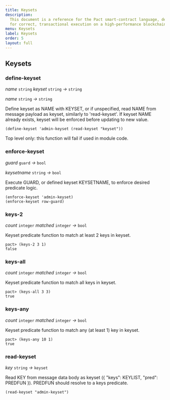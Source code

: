 ```yaml
---
title: Keysets
description:
  This document is a reference for the Pact smart-contract language, designed
  for correct, transactional execution on a high-performance blockchain.
menu: Keysets
label: Keysets
order: 5
layout: full
---
```


## Keysets

### define-keyset

_name_&nbsp;`string` _keyset_&nbsp;`string` _&rarr;_&nbsp;`string`

_name_&nbsp;`string` _&rarr;_&nbsp;`string`

Define keyset as NAME with KEYSET, or if unspecified, read NAME from message
payload as keyset, similarly to 'read-keyset'. If keyset NAME already exists,
keyset will be enforced before updating to new value.

```pact
(define-keyset 'admin-keyset (read-keyset "keyset"))
```

Top level only: this function will fail if used in module code.

### enforce-keyset

_guard_&nbsp;`guard` _&rarr;_&nbsp;`bool`

_keysetname_&nbsp;`string` _&rarr;_&nbsp;`bool`

Execute GUARD, or defined keyset KEYSETNAME, to enforce desired predicate logic.

```pact
(enforce-keyset 'admin-keyset)
(enforce-keyset row-guard)
```

### keys-2

_count_&nbsp;`integer` _matched_&nbsp;`integer` _&rarr;_&nbsp;`bool`

Keyset predicate function to match at least 2 keys in keyset.

```pact
pact> (keys-2 3 1)
false
```

### keys-all

_count_&nbsp;`integer` _matched_&nbsp;`integer` _&rarr;_&nbsp;`bool`

Keyset predicate function to match all keys in keyset.

```pact
pact> (keys-all 3 3)
true
```

### keys-any

_count_&nbsp;`integer` _matched_&nbsp;`integer` _&rarr;_&nbsp;`bool`

Keyset predicate function to match any (at least 1) key in keyset.

```pact
pact> (keys-any 10 1)
true
```

### read-keyset

_key_&nbsp;`string` _&rarr;_&nbsp;`keyset`

Read KEY from message data body as keyset (\{ "keys": KEYLIST, "pred": PREDFUN
\}). PREDFUN should resolve to a keys predicate.

```pact
(read-keyset "admin-keyset")
```
